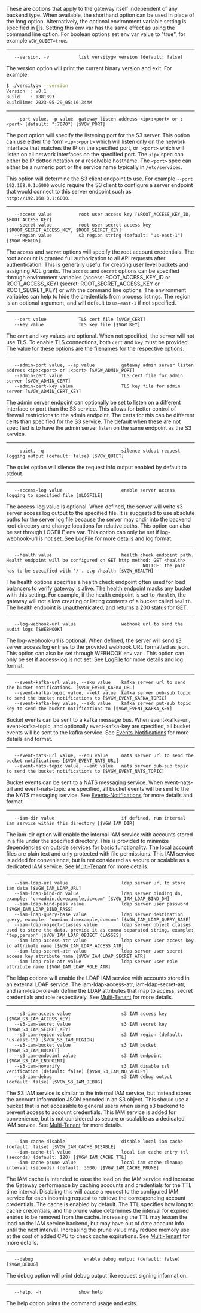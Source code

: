 These are options that apply to the gateway itself independent of any backend type.  When available, the shorthand option can be used in place of the long option. Alternatively, the optional environment variable setting is specified in []s. Setting this env var has the same effect as using the command line option. For boolean options set env var value to "true", for example `VGW_QUIET=true`.
***
```
   --version, -v           list versitygw version (default: false)
```
The version option will print the current binary version and exit. For example:
```bash
$ ./versitygw --version
Version  : v0.1
Build    : a881893
BuildTime: 2023-05-29_05:16:34AM
```
***
```
   --port value, -p value  gateway listen address <ip>:<port> or :<port> (default: ":7070") [$VGW_PORT]
```
The port option will specify the listening port for the S3 server.  This option can use either the form `<ip>:<port>` which will listen only on the network interface that matches the IP on the specified port, or `:<port>` which will listen on all network interfaces on the specified port.  The `<ip>` spec can either be IP dotted notation or a resolvable hostname.  The `<port>` spec can either be a numeric port or the service name typically in `/etc/services`.

This option will determine the S3 client endpoint to use.  For example `--port 192.168.0.1:6000` would require the S3 client to configure a server endpoint that would connect to this server endpoint such as `http://192.168.0.1:6000`.
***
```
   --access value          root user access key [$ROOT_ACCESS_KEY_ID, $ROOT_ACCESS_KEY]
   --secret value          root user secret access key [$ROOT_SECRET_ACCESS_KEY, $ROOT_SECRET_KEY]
   --region value          s3 region string (default: "us-east-1") [$VGW_REGION]
```
The `access` and `secret` options will specify the root account credentials. The root account is granted full authorization to all API requests after authentication. This is generally useful for creating user level buckets and assigning ACL grants. The `access` and `secret` options can be specified through environment variables (access: ROOT_ACCESS_KEY_ID or ROOT_ACCESS_KEY) (secret: ROOT_SECRET_ACCESS_KEY or ROOT_SECRET_KEY) or with the command line options. The environment variables can help to hide the credentials from process listings. The region is an optional argument, and will default to `us-east-1` if not specified.
***
```
   --cert value            TLS cert file [$VGW_CERT]
   --key value             TLS key file [$VGW_KEY]
```
The `cert` and `key` values are optional. When not specified, the server will not use TLS. To enable TLS connections, both `cert` and `key` must be provided. The value for these options are the filenames for the respective options.
***
```
   --admin-port value, --ap value          gateway admin server listen address <ip>:<port> or :<port> [$VGW_ADMIN_PORT]
   --admin-cert value                      TLS cert file for admin server [$VGW_ADMIN_CERT]
   --admin-cert-key value                  TLS key file for admin server [$VGW_ADMIN_CERT_KEY]
```
The admin server endpoint can optionally be set to listen on a different interface or port than the S3 service. This allows for better control of firewall restrictions to the admin endpoint. The certs for this can be different certs than specified for the S3 service.
The default when these are not specified is to have the admin server listen on the same endpoint as the S3 service. 
***
```
   --quiet, -q                             silence stdout request logging output (default: false) [$VGW_QUIET]
```
The quiet option will silence the request info output enabled by default to stdout.
***
```
   --access-log value                      enable server access logging to specified file [$LOGFILE]
```
The access-log value is optional. When defined, the server will write s3 server access log output to the specified file. It is suggested to use absolute paths for the server log file because the server may chdir into the backend root directory and change locations for relative paths. This option can also be set through LOGFILE env var. This option can only be set if log-webhook-url is not set. See [LogFile](./S3-server-access-log) for more details and log format.
***
```
   --health value                          health check endpoint path. Health endpoint will be configured on GET http method: GET <health>
                                                   NOTICE: the path has to be specified with '/'. e.g /health [$VGW_HEALTH]
```
The health options specifies a health check endpoint often used for load balancers to verify gateway is alive. The health endpoint masks any bucket with this setting. For example, if the health endpoint is set to `/health`, the gateway will not allow creating or listing contents of a bucket called `health`. The health endpoint is unauthenticated, and returns a 200 status for GET.
***
```
   --log-webhook-url value                 webhook url to send the audit logs [$WEBHOOK]
```
The log-webhook-url is optional.  When defined, the server will send s3 server access log entries to the provided webhook URL formatted as json. This option can also be set through WEBHOOK env var . This option can only be set if access-log is not set. See [LogFile](./S3-server-access-log) for more details and log format.
***
```
   --event-kafka-url value, --eku value    kafka server url to send the bucket notifications. [$VGW_EVENT_KAFKA_URL]
   --event-kafka-topic value, --ekt value  kafka server pub-sub topic to send the bucket notifications to [$VGW_EVENT_KAFKA_TOPIC]
   --event-kafka-key value, --ekk value    kafka server put-sub topic key to send the bucket notifications to [$VGW_EVENT_KAFKA_KEY]
```
Bucket events can be sent to a kafka message bus. When event-kafka-url, event-kafka-topic, and optionally event-kafka-key are specified, all bucket events will be sent to the kafka service. See [Events-Notifications](./Events-Notifications) for more details and format.
***
```
   --event-nats-url value, --enu value     nats server url to send the bucket notifications [$VGW_EVENT_NATS_URL]
   --event-nats-topic value, --ent value   nats server pub-sub topic to send the bucket notifications to [$VGW_EVENT_NATS_TOPIC]
```
Bucket events can be sent to a NATS messaging service. When event-nats-url and event-nats-topic are specified, all bucket events will be sent to the the NATS messaging service. See [Events-Notifications](./Events-Notifications) for more details and format.
***
```
   --iam-dir value                         if defined, run internal iam service within this directory [$VGW_IAM_DIR]
```
The iam-dir option will enable the internal IAM service with accounts stored in a file under the specified directory. This is provided to minimize dependencies on outside services for basic functionality. The local account files are plain text and only protected with file permissions. This IAM service is added for convenience, but is not considered as secure or scalable as a dedicated IAM service. See [Multi-Tenant](./Multi-Tenant#iam-internal) for more details.
***
```
   --iam-ldap-url value                    ldap server url to store iam data [$VGW_IAM_LDAP_URL]
   --iam-ldap-bind-dn value                ldap server binding dn, example: 'cn=admin,dc=example,dc=com' [$VGW_IAM_LDAP_BIND_DN]
   --iam-ldap-bind-pass value              ldap server user password [$VGW_IAM_LDAP_BIND_PASS]
   --iam-ldap-query-base value             ldap server destination query, example: 'ou=iam,dc=example,dc=com' [$VGW_IAM_LDAP_QUERY_BASE]
   --iam-ldap-object-classes value         ldap server object classes used to store the data. provide it as comma separated string, example: 'top,person' [$VGW_IAM_LDAP_OBJECT_CLASSES]
   --iam-ldap-access-atr value             ldap server user access key id attribute name [$VGW_IAM_LDAP_ACCESS_ATR]
   --iam-ldap-secret-atr value             ldap server user secret access key attribute name [$VGW_IAM_LDAP_SECRET_ATR]
   --iam-ldap-role-atr value               ldap server user role attribute name [$VGW_IAM_LDAP_ROLE_ATR]
```
The ldap options will enable the LDAP IAM service with accounts stored in an external LDAP service. The iam-ldap-access-atr, iam-ldap-secret-atr, and iam-ldap-role-atr define the LDAP attributes that map to access, secret credentials and role respectively. See [Multi-Tenant](./Multi-Tenant#iam-ldap) for more details.
***
```
   --s3-iam-access value                   s3 IAM access key [$VGW_S3_IAM_ACCESS_KEY]
   --s3-iam-secret value                   s3 IAM secret key [$VGW_S3_IAM_SECRET_KEY]
   --s3-iam-region value                   s3 IAM region (default: "us-east-1") [$VGW_S3_IAM_REGION]
   --s3-iam-bucket value                   s3 IAM bucket [$VGW_S3_IAM_BUCKET]
   --s3-iam-endpoint value                 s3 IAM endpoint [$VGW_S3_IAM_ENDPOINT]
   --s3-iam-noverify                       s3 IAM disable ssl verification (default: false) [$VGW_S3_IAM_NO_VERIFY]
   --s3-iam-debug                          s3 IAM debug output (default: false) [$VGW_S3_IAM_DEBUG]
```
The S3 IAM service is similar to the internal IAM service, but instead stores the account information JSON encoded in an S3 object. This should use a bucket that is not accessible to general users when using s3 backend to prevent access to account credentials. This IAM service is added for convenience, but is not considered as secure or scalable as a dedicated IAM service. See [Multi-Tenant](./Multi-Tenant#iam-s3) for more details.
***
```
   --iam-cache-disable                     disable local iam cache (default: false) [$VGW_IAM_CACHE_DISABLE]
   --iam-cache-ttl value                   local iam cache entry ttl (seconds) (default: 120) [$VGW_IAM_CACHE_TTL]
   --iam-cache-prune value                 local iam cache cleanup interval (seconds) (default: 3600) [$VGW_IAM_CACHE_PRUNE]
```
The IAM cache is intended to ease the load on the IAM service and increase the Gateway performance by caching accounts and credentials for the TTL time interval. Disabling this will cause a request to the configured IAM service for each incoming request to retrieve the corresponding account credentials. The cache is enabled by default. The TTL specifies how long to cache credentials, and the prune value determines the interval for expired entries to be removed from the cache. Increasing the TTL may lessen the load on the IAM service backend, but may have out of date account info until the next interval. Increasing the prune value may reduce memory use at the cost of added CPU to check cache expirations. See [Multi-Tenant](./Multi-Tenant#iam-cache) for more details.
***
```
   --debug                   enable debug output (default: false) [$VGW_DEBUG]
```
The debug option will print debug output like request signing information.
***
```
   --help, -h              show help
```
The help option prints the command usage and exits.